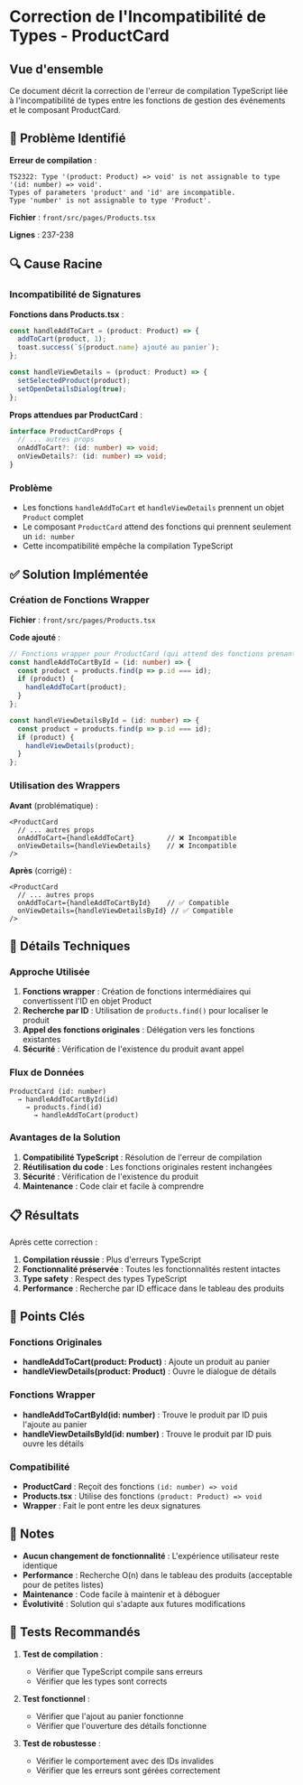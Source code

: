 # Correction de l'Incompatibilité de Types - ProductCard

## Vue d'ensemble

Ce document décrit la correction de l'erreur de compilation TypeScript liée à l'incompatibilité de types entre les fonctions de gestion des événements et le composant ProductCard.

## 🐛 **Problème Identifié**

**Erreur de compilation** :
```
TS2322: Type '(product: Product) => void' is not assignable to type '(id: number) => void'.
Types of parameters 'product' and 'id' are incompatible.
Type 'number' is not assignable to type 'Product'.
```

**Fichier** : `front/src/pages/Products.tsx`

**Lignes** : 237-238

## 🔍 **Cause Racine**

### **Incompatibilité de Signatures**

**Fonctions dans Products.tsx** :
```typescript
const handleAddToCart = (product: Product) => {
  addToCart(product, 1);
  toast.success(`${product.name} ajouté au panier`);
};

const handleViewDetails = (product: Product) => {
  setSelectedProduct(product);
  setOpenDetailsDialog(true);
};
```

**Props attendues par ProductCard** :
```typescript
interface ProductCardProps {
  // ... autres props
  onAddToCart?: (id: number) => void;
  onViewDetails?: (id: number) => void;
}
```

### **Problème**
- Les fonctions `handleAddToCart` et `handleViewDetails` prennent un objet `Product` complet
- Le composant `ProductCard` attend des fonctions qui prennent seulement un `id: number`
- Cette incompatibilité empêche la compilation TypeScript

## ✅ **Solution Implémentée**

### **Création de Fonctions Wrapper**

**Fichier** : `front/src/pages/Products.tsx`

**Code ajouté** :
```typescript
// Fonctions wrapper pour ProductCard (qui attend des fonctions prenant un id: number)
const handleAddToCartById = (id: number) => {
  const product = products.find(p => p.id === id);
  if (product) {
    handleAddToCart(product);
  }
};

const handleViewDetailsById = (id: number) => {
  const product = products.find(p => p.id === id);
  if (product) {
    handleViewDetails(product);
  }
};
```

### **Utilisation des Wrappers**

**Avant** (problématique) :
```tsx
<ProductCard
  // ... autres props
  onAddToCart={handleAddToCart}        // ❌ Incompatible
  onViewDetails={handleViewDetails}    // ❌ Incompatible
/>
```

**Après** (corrigé) :
```tsx
<ProductCard
  // ... autres props
  onAddToCart={handleAddToCartById}    // ✅ Compatible
  onViewDetails={handleViewDetailsById} // ✅ Compatible
/>
```

## 🔧 **Détails Techniques**

### **Approche Utilisée**
1. **Fonctions wrapper** : Création de fonctions intermédiaires qui convertissent l'ID en objet Product
2. **Recherche par ID** : Utilisation de `products.find()` pour localiser le produit
3. **Appel des fonctions originales** : Délégation vers les fonctions existantes
4. **Sécurité** : Vérification de l'existence du produit avant appel

### **Flux de Données**
```
ProductCard (id: number) 
  → handleAddToCartById(id) 
    → products.find(id) 
      → handleAddToCart(product)
```

### **Avantages de la Solution**
1. **Compatibilité TypeScript** : Résolution de l'erreur de compilation
2. **Réutilisation du code** : Les fonctions originales restent inchangées
3. **Sécurité** : Vérification de l'existence du produit
4. **Maintenance** : Code clair et facile à comprendre

## 📋 **Résultats**

Après cette correction :

1. **Compilation réussie** : Plus d'erreurs TypeScript
2. **Fonctionnalité préservée** : Toutes les fonctionnalités restent intactes
3. **Type safety** : Respect des types TypeScript
4. **Performance** : Recherche par ID efficace dans le tableau des produits

## 🎯 **Points Clés**

### **Fonctions Originales**
- **handleAddToCart(product: Product)** : Ajoute un produit au panier
- **handleViewDetails(product: Product)** : Ouvre le dialogue de détails

### **Fonctions Wrapper**
- **handleAddToCartById(id: number)** : Trouve le produit par ID puis l'ajoute au panier
- **handleViewDetailsById(id: number)** : Trouve le produit par ID puis ouvre les détails

### **Compatibilité**
- **ProductCard** : Reçoit des fonctions `(id: number) => void`
- **Products.tsx** : Utilise des fonctions `(product: Product) => void`
- **Wrapper** : Fait le pont entre les deux signatures

## 📝 **Notes**

- **Aucun changement de fonctionnalité** : L'expérience utilisateur reste identique
- **Performance** : Recherche O(n) dans le tableau des produits (acceptable pour de petites listes)
- **Maintenance** : Code facile à maintenir et à déboguer
- **Évolutivité** : Solution qui s'adapte aux futures modifications

## 🧪 **Tests Recommandés**

1. **Test de compilation** :
   - Vérifier que TypeScript compile sans erreurs
   - Vérifier que les types sont corrects

2. **Test fonctionnel** :
   - Vérifier que l'ajout au panier fonctionne
   - Vérifier que l'ouverture des détails fonctionne

3. **Test de robustesse** :
   - Vérifier le comportement avec des IDs invalides
   - Vérifier que les erreurs sont gérées correctement
